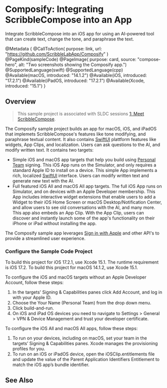 # Composify: Integrating ScribbleCompose into an App

Integrate ScribbleCompose into an iOS app for using an AI-powered tool that can create text, change the tone, and paraphrase the text.

@Metadata {
    @CallToAction( purpose: link, url: "https://github.com/ScribbleLabApp/Composify" )
    @PageKind(sampleCode)
    @PageImage(
        purpose: card,
        source: "compose-hero",
        alt: "Two screenshots showing the Composify app.")
    @SupportedLanguage(swift)
    @SupportedLanguage(cpp)
    @Available(macOS, introduced: "14.1.2")
    @Available(iOS, introduced: "17.2.1")
    @Available(iPadOS, introduced: "17.2.1")
    @Available(Xcode, introduced: "15.1")
}

## Overview

> This sample project is associated with SLDC sessions [1: Meet ScribbleCompose](https://github.com/ScribbleLabApp/docs).

The Composify sample project builds an app for macOS, iOS, and iPadOS that implemets ScribbleCompose's features like tone modifying, and paraphrase textual content. It also contains [SwiftUI]() plattform features like widgets, App Clips, and localization. Users can ask questions to the AI, and modify written text. It contains two targets:

- Simple iOS and macOS app targets that help you build using [Personal Team](https://developer.apple.com/support/code-signing/) signing. This iOS App runs on the Simulator, and only requires a standard Apple ID to install on a device. This simple App implements a rich, localized [SwiftUI](https://developer.apple.com/xcode/swiftui/) interface. Users can modify written text and generate new text with the AI.
- Full featured iOS All and macOS All app targets. The full iOS App runs on Simulator, and on devices with an Apple Developer membership. This App includes interactive widget extensions that enable users to add a Widget to their iOS Home Screen or macOS Desktop/Notification Center, and allow users to see old conversations with the AI, and many more. This app also embeds an App Clip. With the App Clip, users can discover and instantly launch some of the app's functionality on their iPhone or iPad without installing the app.

The Composify sample app leverages [Sign in with Apple]() and other API's to provide a streamlined user experience.

### Configure the Sample Code Project

To build this project for iOS 17.2.1, use Xcode 15.1. The runtime requirement is iOS 17.2. To build this project for macOS 14.1.2, use Xcode 15.1.

To configure the iOS and macOS targets without an Apple Developer Account, follow these steps:

1. In the targets' Signing & Capabilities panes click Add Account, and log in with your Apple ID.
2. Choose the Your Name (Personal Team) from the drop down menu.
3. Click build-and-run.
4. On iOS and iPad OS devices you need to navigate to Settings > General > VPN & Device Management and trust your developer certificate.

To configure the iOS All and macOS All apps, follow these steps:
1. To run on your devices, including on macOS, set your team in the targets’ Signing & Capabilities panes. Xcode manages the provisioning profiles for you.
2. To run on an iOS or iPadOS device, open the iOSClip.entitlements file and update the value of the Parent Application Identifiers Entitlement to match the iOS app’s bundle identifier.

## See Also
